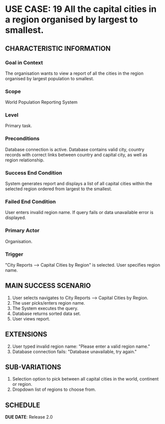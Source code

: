 # USE CASE: 19 All the capital cities in a region organised by largest to smallest.

## CHARACTERISTIC INFORMATION

### Goal in Context

The organisation wants to view a report of all the cities in the region organised by largest population to smallest.

### Scope

World Population Reporting System

### Level

Primary task.

### Preconditions

Database connection is active.
Database contains valid city, country records with correct links between country and capital city, as well as region relationship.

### Success End Condition

System generates report and displays a list of all capital cities within the selected region ordered from largest to the smallest.

### Failed End Condition

User enters invalid region name.
If query fails or data unavailable error is displayed.

### Primary Actor

Organisation.

### Trigger

"City Reports --> Capital Cities by Region" is selected.
User specifies region name.

## MAIN SUCCESS SCENARIO

1. User selects navigates to City Reports --> Capital Cities by Region.
2. The user picks/enters region name.
3. The System executes the query.
4. Database returns sorted data set.
5. User views report.

## EXTENSIONS

2. User typed invalid region name: "Please enter a valid region name."
3. Database connection fails: "Database unavailable, try again."

## SUB-VARIATIONS

1. Selection option to pick between all capital cities in the world, continent or region.
2. Dropdown list of regions to choose from.

## SCHEDULE

**DUE DATE**: Release 2.0
